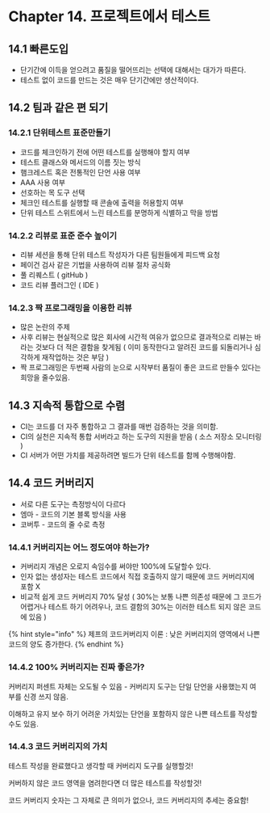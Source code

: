 # Chapter 14. 프로젝트에서 테스트

## 14.1 빠른도입

* 단기간에 이득을 얻으려고 품질을 떨어뜨리는 선택에 대해서는 대가가 따른다.
* 테스트 없이 코드를 만드는 것은 매우 단기간에만 생산적이다.

## 14.2 팀과 같은 편 되기

### 14.2.1 단위테스트 표준만들기

* 코드를 체크인하기 전에 어떤 테스트를 실행해야 할지 여부
* 테스트 클래스와 메서드의 이름 짓는 방식
* 햄크레스트 혹은 전통적인 단언 사용 여부
* AAA 사용 여부
* 선호하는 목 도구 선택
* 체크인 테스트를 실행할 때 콘솔에 출력을 허용할지 여부
* 단위 테스트 스위트에서 느린 테스트를 분명하게 식별하고 막을 방법

### 14.2.2 리뷰로 표준 준수 높이기

* 리뷰 세션을 통해 단위 테스트 작성자가 다른 팀원들에게 피드백 요청
* 페이건 검사 같은 기법을 사용하여 리뷰 절차 공식화
* 풀 리퀘스트 \( gitHub \)
* 코드 리뷰 플러그인 \( IDE \)

### 14.2.3 짝 프로그래밍을 이용한 리뷰

* 많은 논란의 주제
* 사후 리뷰는 현실적으로 많은 회사에 시간적 여유가 없으므로 결과적으로 리뷰는 바라는 것보다 더 적은 결함을 찾게됨 \( 이미 동작한다고 알려진 코드를 되돌리거나 심각하게 재작업하는 것은 부담 \)
* 짝 프로그래밍은 두번째 사람의 눈으로 시작부터 품질이 좋은 코드르 만들수 있다는 희망을 줄수있음. 

## 14.3 지속적 통합으로 수렴

* CI는 코드를 더 자주 통합하고 그 결과를 매번 검증하는 것을 의미함.
* CI의 실천은 지속적 통합 서버라고 하는 도구의 지원을 받음 \( 소스 저장소 모니터링 \)
* CI 서버가 어떤 가치를 제공하려면 빌드가 단위 테스트를 함께 수행해야함.

## 14.4 코드 커버리지

* 서로 다른 도구는 측정방식이 다르다
* 엠마 - 코드의 기본 블록 방식을 사용
* 코버투 - 코드의 줄 수로 측정

### 14.4.1 커버리지는 어느 정도여야 하는가?

* 커버리지 개념은 오로지 속임수를 써야만 100%에 도달할수 있다.
* 인자 없는 생성자는 테스트 코드에서 직접 호출하지 않기 때문에 코드 커버리지에 포함 X
* 비교적 쉽게 코드 커버리지 70% 달성 \( 30%는 보통 나쁜 의존성 때문에 그 코드가 어렵거나 테스트 하기 어려우나, 코드 결함의 30%는 이러한 테스트 되지 않은 코드에 있음 \)

{% hint style="info" %}
제프의 코드커버리지 이론 : 낮은 커버리지의 영역에서 나쁜 코드의 양도 증가한다.
{% endhint %}

### 14.4.2 100% 커버리지는 진짜 좋은가?

커버리지 퍼센트 자체는 오도될 수 있음 - 커버리지 도구는 단일 단언을 사용했는지 여부를 신경 쓰지 않음. 

이해하고 유지 보수 하기 어려운 가치있는 단언을 포함하지 않은 나쁜 테스트를 작성할수도 있음.

### 14.4.3 코드 커버리지의 가치

테스트 작성을 완료했다고 생각할 때 커버리지 도구를 실행할것!

커버하지 않은 코드 영역을 염려한다면 더 많은 테스트를 작성할것!

코드 커버리지 숫자는 그 자체로 큰 의미가 없으나, 코드 커버리지의 추세는 중요함!



